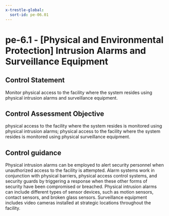 ```yaml
---
x-trestle-global:
  sort-id: pe-06.01
---
```


# pe-6.1 - \[Physical and Environmental Protection\] Intrusion Alarms and Surveillance Equipment

## Control Statement

Monitor physical access to the facility where the system resides using physical intrusion alarms and surveillance equipment.

## Control Assessment Objective

physical access to the facility where the system resides is monitored using physical intrusion alarms;
physical access to the facility where the system resides is monitored using physical surveillance equipment.

## Control guidance

Physical intrusion alarms can be employed to alert security personnel when unauthorized access to the facility is attempted. Alarm systems work in conjunction with physical barriers, physical access control systems, and security guards by triggering a response when these other forms of security have been compromised or breached. Physical intrusion alarms can include different types of sensor devices, such as motion sensors, contact sensors, and broken glass sensors. Surveillance equipment includes video cameras installed at strategic locations throughout the facility.
